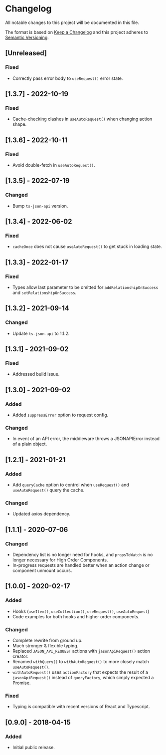 # Changelog

All notable changes to this project will be documented in this file.

The format is based on [Keep a Changelog](http://keepachangelog.com/en/1.0.0/)
and this project adheres to [Semantic Versioning](http://semver.org/spec/v2.0.0.html).

## [Unreleased]

### Fixed

-   Correctly pass error body to `useRequest()` error state.

## [1.3.7] - 2022-10-19

### Fixed

-   Cache-checking clashes in `useAutoRequest()` when changing action shape.

## [1.3.6] - 2022-10-11

### Fixed

-   Avoid double-fetch in `useAutoRequest()`.

## [1.3.5] - 2022-07-19

### Changed

-   Bump `ts-json-api` version.

## [1.3.4] - 2022-06-02

### Fixed

-   `cacheOnce` does not cause `useAutoRequest()` to get stuck in loading state.

## [1.3.3] - 2022-01-17

### Fixed

-   Types allow last parameter to be omitted for `addRelationshipOnSuccess` and `setRelationshipOnSuccess`.

## [1.3.2] - 2021-09-14

### Changed

-   Update `ts-json-api` to 1.1.2.

## [1.3.1] - 2021-09-02

### Fixed

-   Addressed build issue.

## [1.3.0] - 2021-09-02

### Added

-   Added `suppressError` option to request config.

### Changed

-   In event of an API error, the middleware throws a JSONAPIError instead of a plain object.

## [1.2.1] - 2021-01-21

### Added

-   Add `queryCache` option to control when `useRequest()`
    and `useAutoRequest()` query the cache.

### Changed

-   Updated axios dependency.

## [1.1.1] - 2020-07-06

### Changed

-   Dependency list is no longer need for hooks, and `propsToWatch`
    is no longer necessary for High Order Components.
-   In-progress requests are handled better when an action change or
    component unmount occurs.

## [1.0.0] - 2020-02-17

### Added

-   Hooks (`useItem()`, `useCollection()`, `useRequest()`, `useAutoRequest`)
-   Code examples for both hooks and higher order components.

### Changed

-   Complete rewrite from ground up.
-   Much stronger & flexible typing.
-   Replaced `JASON_API_REQUEST` actions with `jasonApiRequest()` action creator.
-   Renamed `withQuery()` to `withAutoRequest()` to more closely match `useAutoRequest()`.
-   `withAutoRequest()` uses `actionFactory` that expects the result of a `jasonApiRequest()`
    instead of `queryFactory`, which simply expected a Promise.

### Fixed

-   Typing is compatible with recent versions of React and Typescript.

## [0.9.0] - 2018-04-15

### Added

-   Initial public release.

